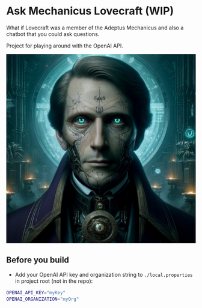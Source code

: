 # Ask Mechanicus Lovecraft (WIP)
What if Lovecraft was a member of the Adeptus Mechanicus and also a chatbot that you could ask questions. 

Project for playing around with the OpenAI API.

![Mechanicus Lovecraft](resources/mechanicus_lovecraft_001.webp?raw=true "Mechanicus Lovecraft")

## Before you build
- Add your OpenAI API key and organization string to `./local.properties` in project root (not in the repo):
```bash
OPENAI_API_KEY="myKey"
OPENAI_ORGANIZATION="myOrg"
```
